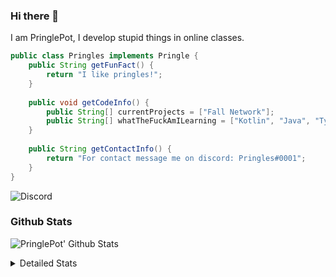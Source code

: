 ### Hi there 👋

I am PringlePot, I develop stupid things in online classes. 

```java
public class Pringles implements Pringle {
    public String getFunFact() {
        return "I like pringles!";
    }
    
    public void getCodeInfo() {
        public String[] currentProjects = ["Fall Network"];
        public String[] whatTheFuckAmILearning = ["Kotlin", "Java", "Typescript", "NextJS"];
    }
    
    public String getContactInfo() {
        return "For contact message me on discord: Pringles#0001";
    }
}
```
![Discord](https://discord.c99.nl/widget/theme-1/226911291636318208.png)


### Github Stats
![PringlePot' Github Stats](https://github-readme-stats.vercel.app/api?username=PringlePot&show_icons=true&theme=dark)

<details>
  <summary>Detailed Stats</summary>
    
<!--START_SECTION:waka-->
![Lines of code](https://img.shields.io/badge/From%20Hello%20World%20I%27ve%20Written-3713%20lines%20of%20code-blue)

**🐱 My Github Data** 

> 🏆 269 Contributions in the Year 2021
 > 
> 📦 84.1 kB Used in Github's Storage 
 > 
> 💼 Opted to Hire
 > 
> 📜 2 Public Repositories 
 > 
> 🔑 5 Private Repositories  
 > 
**I'm an Early 🐤** 

```text
🌞 Morning    39 commits     █████░░░░░░░░░░░░░░░░░░░░   20.53% 
🌆 Daytime    83 commits     ███████████░░░░░░░░░░░░░░   43.68% 
🌃 Evening    68 commits     █████████░░░░░░░░░░░░░░░░   35.79% 
🌙 Night      0 commits      ░░░░░░░░░░░░░░░░░░░░░░░░░   0.0%

```
📅 **I'm Most Productive on Thursday** 

```text
Monday       59 commits     ███████░░░░░░░░░░░░░░░░░░   31.05% 
Tuesday      24 commits     ███░░░░░░░░░░░░░░░░░░░░░░   12.63% 
Wednesday    26 commits     ███░░░░░░░░░░░░░░░░░░░░░░   13.68% 
Thursday     60 commits     ████████░░░░░░░░░░░░░░░░░   31.58% 
Friday       9 commits      █░░░░░░░░░░░░░░░░░░░░░░░░   4.74% 
Saturday     3 commits      ░░░░░░░░░░░░░░░░░░░░░░░░░   1.58% 
Sunday       9 commits      █░░░░░░░░░░░░░░░░░░░░░░░░   4.74%

```


📊 **This Week I Spent My Time On** 

```text
💬 Programming Languages: 
Java                     23 hrs 12 mins      █████████████████████░░░░   83.88% 
XML                      3 hrs 52 mins       ███░░░░░░░░░░░░░░░░░░░░░░   14.0% 
YAML                     17 mins             ░░░░░░░░░░░░░░░░░░░░░░░░░   1.06% 
Git Config               16 mins             ░░░░░░░░░░░░░░░░░░░░░░░░░   0.99% 
Properties               0 secs              ░░░░░░░░░░░░░░░░░░░░░░░░░   0.05%

🔥 Editors: 
IntelliJ                 26 hrs 59 mins      ████████████████████████░   97.6% 
Sublime Text             39 mins             ░░░░░░░░░░░░░░░░░░░░░░░░░   2.4%

```

**I Mostly Code in Java** 

```text
Java                     3 repos             ██████████████████░░░░░░░   75.0% 
Kotlin                   1 repo              ██████░░░░░░░░░░░░░░░░░░░   25.0%

```



<!--END_SECTION:waka-->
</details>
